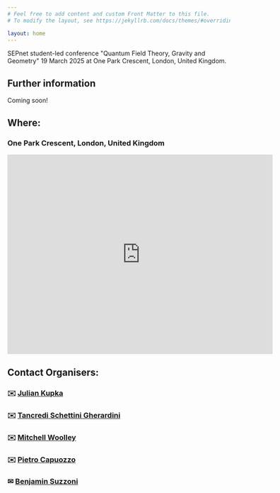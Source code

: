 ```yaml
---
# Feel free to add content and custom Front Matter to this file.
# To modify the layout, see https://jekyllrb.com/docs/themes/#overriding-theme-defaults

layout: home
---
```


SEPnet student-led conference "Quantum Field Theory, Gravity and Geometry" 19 March 2025 at One Park Crescent, London, United Kingdom. 

## Further information
Coming soon! 

## Where: 
### One Park Crescent, London, United Kingdom
<iframe src="https://www.google.com/maps/embed?pb=!1m18!1m12!1m3!1d2482.4250694044463!2d-0.14484629999999996!3d51.523762999999995!2m3!1f0!2f0!3f0!3m2!1i1024!2i768!4f13.1!3m3!1m2!1s0x48761ad708a0ae07%3A0xa40419adafab0831!2sOne%20Park%20Crescent!5e0!3m2!1sen!2suk!4v1731949320676!5m2!1sen!2suk" width="600" height="450" style="border:0;" allowfullscreen="" loading="lazy" referrerpolicy="no-referrer-when-downgrade"></iframe>

## Contact Organisers: 
### ✉️ [Julian Kupka](mailto:J.Kupka@herts.ac.uk)  
### ✉️ [Tancredi Schettini Gherardini](mailto:t.schettinigherardini@qmul.ac.uk)
### ✉️ [Mitchell Woolley](mailto:mitchell.woolley@qmul.ac.uk)
### ✉️ [Pietro Capuozzo](mailto:P.Capuozzo@soton.ac.uk)
### ✉ [Benjamin Suzzoni](mailto:B.Suzzoni@soton.ac.uk)
